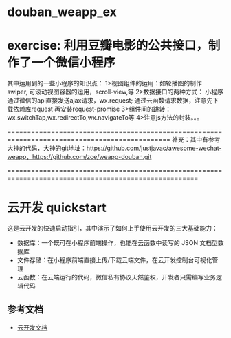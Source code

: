 # douban_weapp_ex
exercise: 利用豆瓣电影的公共接口，制作了一个微信小程序
==============================================================================================

其中运用到的一些小程序的知识点：
1>视图组件的运用：如轮播图的制作 swiper, 可滚动视图容器的运用，scroll-view,等
2>数据接口的两种方式：
   小程序通过微信的api直接发送ajax请求，wx.request;
   通过云函数请求数据，注意先下载依赖库request 再安装request-promise
3>组件间的跳转：wx.switchTap,wx.redirectTo,wx.navigateTo等
4>注意js方法的封装。。。


===============================================================================================
补充：其中有参考大神的代码，大神的git地址：https://github.com/justjavac/awesome-wechat-weapp，https://github.com/zce/weapp-douban.git


======================================================================================================

# 云开发 quickstart

这是云开发的快速启动指引，其中演示了如何上手使用云开发的三大基础能力：

- 数据库：一个既可在小程序前端操作，也能在云函数中读写的 JSON 文档型数据库
- 文件存储：在小程序前端直接上传/下载云端文件，在云开发控制台可视化管理
- 云函数：在云端运行的代码，微信私有协议天然鉴权，开发者只需编写业务逻辑代码

## 参考文档

- [云开发文档](https://developers.weixin.qq.com/miniprogram/dev/wxcloud/basis/getting-started.html)

